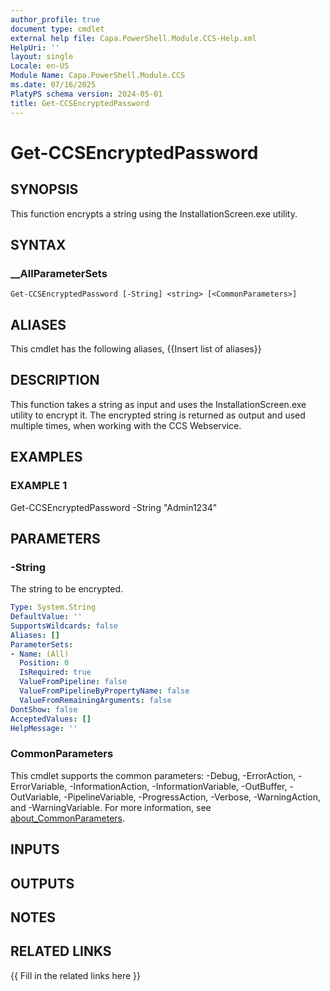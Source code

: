 ```yaml
---
author_profile: true
document type: cmdlet
external help file: Capa.PowerShell.Module.CCS-Help.xml
HelpUri: ''
layout: single
Locale: en-US
Module Name: Capa.PowerShell.Module.CCS
ms.date: 07/16/2025
PlatyPS schema version: 2024-05-01
title: Get-CCSEncryptedPassword
---
```


# Get-CCSEncryptedPassword

## SYNOPSIS

This function encrypts a string using the InstallationScreen.exe utility.

## SYNTAX

### __AllParameterSets

```
Get-CCSEncryptedPassword [-String] <string> [<CommonParameters>]
```

## ALIASES

This cmdlet has the following aliases,
  {{Insert list of aliases}}

## DESCRIPTION

This function takes a string as input and uses the InstallationScreen.exe utility to encrypt it.
The encrypted string is returned as output and used multiple times, when working with the CCS Webservice.

## EXAMPLES

### EXAMPLE 1

Get-CCSEncryptedPassword -String "Admin1234"

## PARAMETERS

### -String

The string to be encrypted.

```yaml
Type: System.String
DefaultValue: ''
SupportsWildcards: false
Aliases: []
ParameterSets:
- Name: (All)
  Position: 0
  IsRequired: true
  ValueFromPipeline: false
  ValueFromPipelineByPropertyName: false
  ValueFromRemainingArguments: false
DontShow: false
AcceptedValues: []
HelpMessage: ''
```

### CommonParameters

This cmdlet supports the common parameters: -Debug, -ErrorAction, -ErrorVariable,
-InformationAction, -InformationVariable, -OutBuffer, -OutVariable, -PipelineVariable,
-ProgressAction, -Verbose, -WarningAction, and -WarningVariable. For more information, see
[about_CommonParameters](https://go.microsoft.com/fwlink/?LinkID=113216).

## INPUTS

## OUTPUTS

## NOTES

## RELATED LINKS

{{ Fill in the related links here }}

